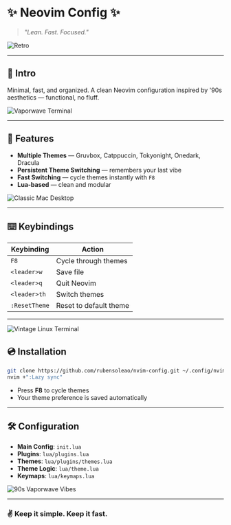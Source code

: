 # ✨ Neovim Config ✨

> *"Lean. Fast. Focused."*

![Retro](https://i.gifer.com/origin/b6/b6d11bdcc20d79e06210ab7a9b8c9426_w200.gif)

---

## 🌙 Intro
Minimal, fast, and organized. A clean Neovim configuration inspired by '90s aesthetics — functional, no fluff.

![Vaporwave Terminal](https://media1.giphy.com/media/d9QiBcfzg64Io/giphy.gif)

---

## 🚀 Features
- **Multiple Themes** — Gruvbox, Catppuccin, Tokyonight, Onedark, Dracula
- **Persistent Theme Switching** — remembers your last vibe
- **Fast Switching** — cycle themes instantly with `F8`
- **Lua-based** — clean and modular

![Classic Mac Desktop](https://i.gifer.com/origin/2b/2b7a0a9ccae16e550008018cb9333063.gif)

---

## ⌨️ Keybindings
| Keybinding | Action |
|-----------|--------|
| `F8`       | Cycle through themes |
| `<leader>w`| Save file             |
| `<leader>q`| Quit Neovim           |
| `<leader>th`| Switch themes         |
| `:ResetTheme`| Reset to default theme |

---

![Vintage Linux Terminal](https://64.media.tumblr.com/f50c3cf960f3c3c5270383820a41dfd7/tumblr_om41fjrd1F1vgrpsro1_500.gif)

## 💿 Installation

```bash
git clone https://github.com/rubensoleao/nvim-config.git ~/.config/nvim
nvim +":Lazy sync"
```

- Press **F8** to cycle themes
- Your theme preference is saved automatically

---

## 🛠 Configuration

- **Main Config**: `init.lua`
- **Plugins**: `lua/plugins.lua`
- **Themes**: `lua/plugins/themes.lua`
- **Theme Logic**: `lua/theme.lua`
- **Keymaps**: `lua/keymaps.lua`

![90s Vaporwave Vibes](https://i.gifer.com/J2Vg.gif)

---

### ✌️ **Keep it simple. Keep it fast.**
```
